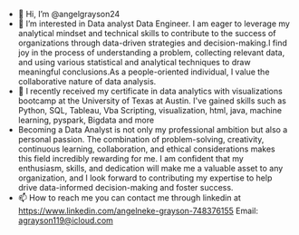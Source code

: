 - 👋 Hi, I’m @angelgrayson24
- 👀 I’m interested in Data analyst Data Engineer.  I am eager to leverage my analytical mindset and technical skills to contribute to the success of organizations through data-driven strategies and decision-making.I find joy in the process of understanding a problem, collecting relevant data, and using various statistical and analytical techniques to draw meaningful conclusions.As a people-oriented individual, I value the collaborative nature of data analysis.
- 🌱 I recently received my certificate in data analytics with visualizations bootcamp at the University of Texas at Austin. I've gained skills such as Python, SQL, Tableau, Vba Scripting, visualization, html, java, machine learning, pyspark, Bigdata and more
- Becoming a Data Analyst is not only my professional ambition but also a personal passion. The combination of problem-solving, creativity, continuous learning, collaboration, and ethical considerations makes this field incredibly rewarding for me. I am confident that my enthusiasm, skills, and dedication will make me a valuable asset to any organization, and I look forward to contributing my expertise to help drive data-informed decision-making and foster success.
- 📫 How to reach me you can contact me through linkedin at https://www.linkedin.com/angelneke-grayson-748376155 Email: agrayson119@icloud.com


<!---
angelgrayson24/angelgrayson24 is a ✨ special ✨ repository because its `README.md` (this file) appears on your GitHub profile.
You can click the Preview link to take a look at your changes.
--->

